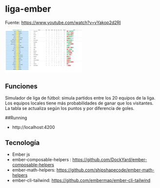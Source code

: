 # liga-ember

Fuente: https://www.youtube.com/watch?v=vYakop2d2RI


<img src="https://github.com/Xabage/ember/blob/master/liga-ember/app/imagenes/pantalla-tabla.png" width="50%">

## Funciones

Simulador de liga de fútbol: simula partidos entre los 20 equipos de la liga. Los equipos locales tiene más probabilidades de ganar que los visitantes.
La tabla se actualiza según los puntos y por diferencia de goles.

##Running
*  http://localhost:4200

## Tecnología

* Ember js
* ember-composable-helpers : https://github.com/DockYard/ember-composable-helpers
* ember-math-helpers: https://github.com/shipshapecode/ember-math-helpers
* ember-cli-tailwind: https://github.com/embermap/ember-cli-tailwind

